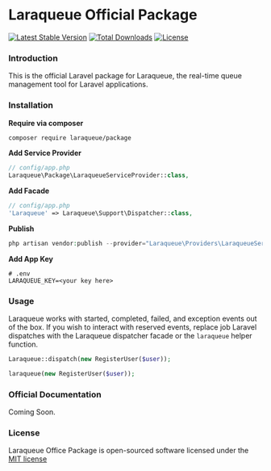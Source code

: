 # Laraqueue Official Package

[![Latest Stable Version](https://poser.pugx.org/laraqueue/package/version)](https://packagist.org/packages/laraqueue/package)
[![Total Downloads](https://poser.pugx.org/laraqueue/package/downloads)](https://packagist.org/packages/laraqueue/package)
[![License](https://poser.pugx.org/laraqueue/package/license)](https://packagist.org/packages/laraqueue/package)

### Introduction

This is the official Laravel package for Laraqueue, the real-time queue management tool for Laravel applications.

### Installation

**Require via composer**

```bash
composer require laraqueue/package
```
**Add Service Provider**

```php
// config/app.php
Laraqueue\Package\LaraqueueServiceProvider::class,
```

**Add Facade**

```php
// config/app.php
'Laraqueue' => Laraqueue\Support\Dispatcher::class,
```

**Publish**
```php
php artisan vendor:publish --provider="Laraqueue\Providers\LaraqueueServiceProvider"
```

**Add App Key**


```
# .env
LARAQUEUE_KEY=<your key here>
```

### Usage

Laraqueue works with started, completed, failed, and exception events out of the box. If you wish to interact with reserved events, replace job Laravel dispatches with the Laraqueue dispatcher facade or the `laraqueue` helper function.
```php
Laraqueue::dispatch(new RegisterUser($user));
```
```php
laraqueue(new RegisterUser($user));
```


### Official Documentation

Coming Soon.

### License

Laraqueue Office Package is open-sourced software licensed under the [MIT license](http://opensource.org/licenses/MIT)
